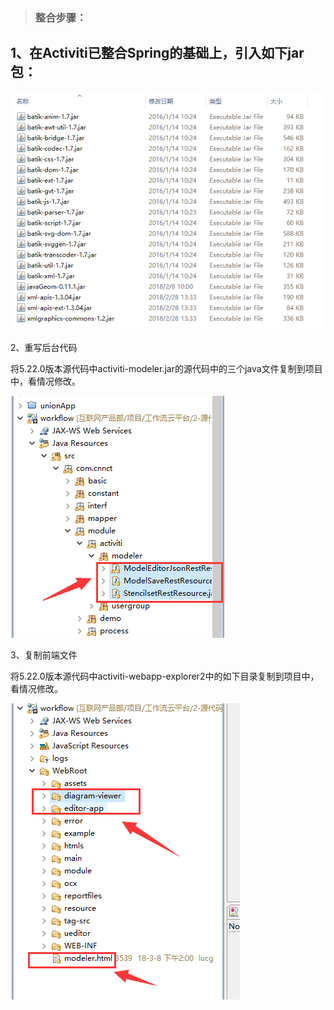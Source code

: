 > ### 整合步骤：

## 1、在Activiti已整合Spring的基础上，引入如下jar包：

![](/assets/activiti_2.png)

2、重写后台代码

将5.22.0版本源代码中activiti-modeler.jar的源代码中的三个java文件复制到项目中，看情况修改。

![](/assets/activiti_3.png)

3、复制前端文件

将5.22.0版本源代码中activiti-webapp-explorer2中的如下目录复制到项目中，看情况修改。

![](/assets/activiti_4.png)

